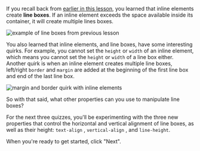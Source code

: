 If you recall back from [earlier in this lesson](https://classroom.udacity.com/nanodegrees/nd001/parts/0011345404/modules/8efdb4f7-48e4-4bdc-8e67-d242399618b1/lessons/671da3f2-d72f-401f-a882-bdf6f026746b/concepts/6ffb0b7d-b60b-44b6-bf2d-17b94ae8ed22), you learned that inline elements create **line boxes**. If an inline element exceeds the space available inside its container, it will create multiple lines boxes.

![example of line boxes from previous lesson](http://udacity.github.io/fend/lessons/L5/problem-set/03-alignment-and-line-height/wrapping-inline.png)

You also learned that inline elements, and line boxes, have some interesting quirks. For example, you cannot set the `height` or `width` of an inline element, which means you cannot set the `height` or `width` of a line box either. Another quirk is when an inline element creates multiple line boxes, left/right `border` and `margin` are added at the beginning of the first line box and end of the last line box.

![margin and border quirk with inline elements](http://udacity.github.io/fend/lessons/L5/problem-set/03-alignment-and-line-height/margin-border-quirk.png)

So with that said, what other properties can you use to manipulate line boxes?

For the next three quizzes, you'll be experimenting with the three new properties that control the horizontal and vertical alignment of line boxes, as well as their height: `text-align` , `vertical-align` , and `line-height`.

When you're ready to get started, click "Next".
